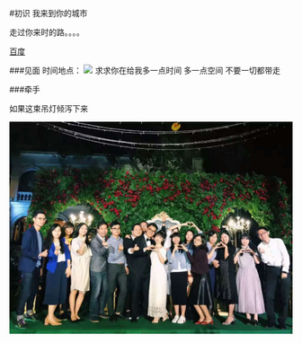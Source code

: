 #初识
   我来到你的城市
   
   走过你来时的路。。。。
   
   [百度](https://www.baidu.com/)
   
###见面
   时间地点：
   ![](http://ww2.sinaimg.cn/large/006y8lVagw1fag17uaprpj30ku112go2.jpg)
   求求你在给我多一点时间
   多一点空间
   不要一切都带走
   
###牵手

如果这束吊灯倾泻下来

![weixin](WechatIMG984.jpeg)



   
